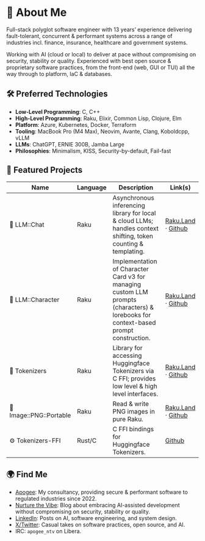 # 👋 About Me

Full-stack polyglot software engineer with 13 years’ experience delivering fault-tolerant, concurrent & performant systems across a range of industries incl. finance, insurance, healthcare and government systems.

Working with AI (cloud or local) to deliver at pace without compromising on security, stability or quality. Experienced with best open source & proprietary software practices, from the front-end (web, GUI or TUI) all the way through to platform, IaC & databases.

## 🛠️ Preferred Technologies

- **Low-Level Programming**: C, C++
- **High-Level Programming**: Raku, Elixir, Common Lisp, Clojure, Elm
- **Platform**: Azure, Kubernetes, Docker, Terraform
- **Tooling**: MacBook Pro (M4 Max), Neovim, Avante, Clang, Koboldcpp, vLLM
- **LLMs**: ChatGPT, ERNIE 300B, Jamba Large
- **Philosophies**: Minimalism, KISS, Security-by-default, Fail-fast

## 🧪 Featured Projects

| Name | Language | Description | Link(s) |
| ---- | -------- | ----------- | ------- |
| 💬 LLM::Chat | Raku | Asynchronous inferencing library for local & cloud LLMs; handles context shifting, token counting & templating. | [Raku.Land](https://raku.land/zef:apogee/LLM::Chat) &middot; [Github](https://github.com/m-doughty/LLM_Chat) |
| 🧍 LLM::Character | Raku | Implementation of Character Card v3 for managing custom LLM prompts (characters) & lorebooks for context-based prompt construction. | [Raku.Land](https://raku.land/zef:apogee/LLM::Character) &middot; [Github](https://github.com/m-doughty/LLM-Character) |
| 🧮 Tokenizers | Raku | Library for accessing Huggingface Tokenizers via C FFI; provides low level & high level interfaces. | [Raku.Land](https://raku.land/zef:apogee/Tokenizers) &middot; [Github](https://github.com/m-doughty/Raku-Tokenizers) |
| 🎨 Image::PNG::Portable | Raku | Read &amp; write PNG images in pure Raku. | [Raku.Land](https://raku.land/zef:apogee/Image::PNG::Portable) &middot; [Github](https://github.com/m-doughty/Image-PNG-Portable) |
| ⚙️ Tokenizers-FFI | Rust/C | C FFI bindings for Huggingface Tokenizers. | [Github](https://github.com/m-doughty/tokenizers-ffi) |

## 🌍 Find Me

- [Apogee](https://apogee.guru): My consultancy, providing secure &amp; performant software to regulated industries since 2022.
- [Nurture the Vibe](https://nurturethevibe.com): Blog about embracing AI-assisted development without compromising on security, stability or quality.
- [LinkedIn](https://www.linkedin.com/in/matt-doughty/): Posts on AI, software engineering, and system design.
- [X/Twitter](https://x.com/NurtureTheVibe): Casual takes on software practices, open source, and AI.
- IRC: `apogee_ntv` on Libera.
